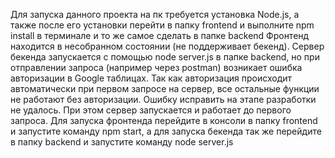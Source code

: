 Для запуска данного проекта на пк требуется установка Node.js, а также после его установки перейти в папку frontend и выполните npm install в терминале и то же самое сделать в папке backend
Фронтенд находится в несобранном состоянии (не поддерживает бекенд). Сервер бекенда запускается с помощью node server.js в папке backend, но при отправлении запроса (например через postman) возникает ошибка авторизации в Google таблицах.
Так как авторизация происходит автоматически при первом запросе на сервер, все остальные функции не работают без авторизации. Ошибку исправить на этапе разработки не удалось. При этом сервер запускается и работает до первого запроса.
Для запуска фронтенда перейдите в консоли в папку frontend и запустите команду npm start, а для запуска бекенда так же перейдите в папку backend и запустите команду node server.js
